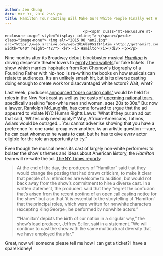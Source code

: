 ```yaml
---
author: Jen Chung
date: Mar 31, 2016 2:45 pm
title: Hamilton Tour Casting Will Make Sure White People Finally Get A Shot
---
```


	
										<p><span class="mt-enclosure mt-enclosure-image" style="display: inline;"> </span></p><div class="image-none"> <img alt="2015_08_ham2.jpg" src="https://web.archive.org/web/20160905211414im_/http://gothamist.com/attachments/jen/2015_08_ham2.jpg" width="640" height="427"> <br> <i> Hamilton</i></div> <p></p>

<p>Nine months after its Broadway debut, blockbuster musical <em><a href="https://web.archive.org/web/20160905211414/http://gothamist.com/2015/02/19/hamilton_miranda_review.php">Hamilton</a></em> is driving desperate theater lovers to <a href="https://web.archive.org/web/20160905211414/http://gothamist.com/2016/01/17/pro_tip_dont_buy_fake_hamilton_tick.php">empty their wallets</a> for fake tickets. The show, which marries inspiration from Ron Chernow&apos;s biography of a Founding Father with hip-hop, is re-writing the books on how musicals can relate to audiences. It&apos;s an unlikely smash hit, but is its diverse casting doing enough to create work for disadvantaged white actors? Wait, what?</p>

<p>Last week, producers <a href="https://web.archive.org/web/20160905211414/http://www.playbill.com/article/don-39-t-throw-away-your-shot-hamilton-holds-open-auditions">announced &quot;open casting calls&quot;</a> would be held for roles in the New York cast as well as the casts of <a href="https://web.archive.org/web/20160905211414/http://sfist.com/2016/01/26/hamilton_comes_to_sf_for_five_month.php">upcoming national tours</a>, specifically seeking &quot;non-white men and women, ages 20s to 30s.&quot; But now a lawyer, Randolph McLaughlin, has come forward to argue that the ad appeared to violate NYC Human Rights Laws: &quot;What if they put an ad out that said, &#x2018;Whites only need apply?&#x2019; Why, African-Americans, Latinos, Asians would be outraged...  You cannot advertise showing that you have a preference for one racial group over another. As an artistic question &#x2014;sure, he can cast whomever he wants to cast, but he has to give every actor eligible for the role an opportunity to try.&quot; </p>

<p>Even though the musical needs its cast of largely non-white performers to bolster the show&apos;s themes and ideas about American history, the <em>Hamilton</em> team will re-write the ad. <a href="https://web.archive.org/web/20160905211414/http://gothamist.com/2014/06/10/brooklyns_club_freeze_is_hiring_but.php">The NY Times reports</a>:</p><blockquote> At the end of the day, the producers of &#x201C;Hamilton&#x201D; said that they would change the posting that had drawn criticism, to make it clear that people of all ethnicities are welcome to audition, but would not back away from the show&#x2019;s commitment to hire a diverse cast. In a written statement, the producers said that they &#x201C;regret the confusion that&#x2019;s arisen from the recent posting of an open call casting notice for the show&#x201D; but also that &#x201C;it is essential to the storytelling of &#x2018;Hamilton&#x2019; that the principal roles, which were written for nonwhite characters (excepting King George), be performed by nonwhite actors.&#x201D;<p></p>

<p>&#x201C;&#x2018;Hamilton&#x2019; depicts the birth of our nation in a singular way,&#x201D; the show&#x2019;s lead producer, Jeffrey Seller, said in a statement. &#x201C;We will continue to cast the show with the same multicultural diversity that we have employed thus far.&#x201D;</p></blockquote>Great, now will someone please tell me how I can get a ticket? I have a spare kidney!<p></p>					
										
									
				